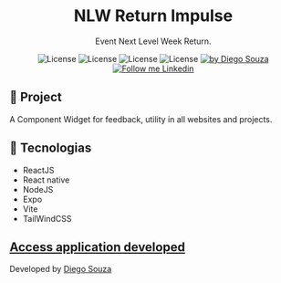 <h1 align="center">
	NLW Return Impulse <Component_feedback />
</h1>

<p align="center">Event Next Level Week Return.</p>

<p align="center">
  <img alt="License" src="https://img.shields.io/badge/React-blue">
  <img alt="License" src="https://img.shields.io/badge/Radix-black">
  <img alt="License" src="https://img.shields.io/badge/ReactNative-blue">
  <img alt="License" src="https://img.shields.io/badge/NodeJS-success">

  <a href="https://beacons.ai/dscostat7/" target="_blank">
    <img alt="by Diego Souza" src="https://img.shields.io/badge/Made%20by-Diego%20Souza-blue">
  </a>

  <a href="https://www.linkedin.com/in/dscostat7/" target="_blank">
    <img alt="Follow me Linkedin" src="https://img.shields.io/badge/Follow%20up-Diego%20Souza-2ecc71?style=social&logo=linkedin">
  </a>
</p>

## 🚀 Project

A Component Widget for feedback, utility in all websites and projects.

## 🔧 Tecnologias

- ReactJS
- React native
- NodeJS
- Expo
- Vite
- TailWindCSS
 
<a href="https://component-feedback.vercel.app/" target="_blank">Access application developed</a>
---

Developed by <a href="https://beacons.ai/dscostat7/" target="_blank">Diego Souza</a>
